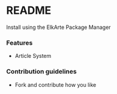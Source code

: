 # README #

Install using the ElkArte Package Manager

### Features ###

* Article System

### Contribution guidelines ###

* Fork and contribute how you like

